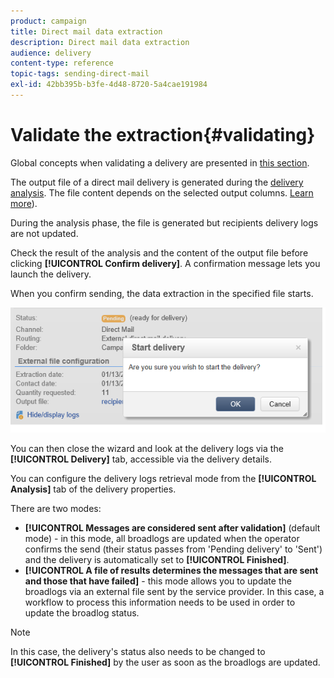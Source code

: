 ```yaml
---
product: campaign
title: Direct mail data extraction
description: Direct mail data extraction
audience: delivery
content-type: reference
topic-tags: sending-direct-mail
exl-id: 42bb395b-b3fe-4d48-8720-5a4cae191984
---
```

# Validate the extraction{#validating}

Global concepts when validating a delivery are presented in [this section](steps-validating-the-delivery.md).

The output file of a direct mail delivery is generated during the [delivery analysis](../steps-validating-the-delivery.md#analyzing-the-delivery). The file content depends on the selected output columns. [Learn more](defining-the-direct-mail-content.md#extraction-file)).

During the analysis phase, the file is generated but recipients delivery logs are not updated.

Check the result of the analysis and the content of the output file before clicking **[!UICONTROL Confirm delivery]**. A confirmation message lets you launch the delivery.

When you confirm sending, the data extraction in the specified file starts.

![](../assets/s_ncs_user_postal_del_send_confirm_postal.png)

You can then close the wizard and look at the delivery logs via the **[!UICONTROL Delivery]** tab, accessible via the delivery details.

You can configure the delivery logs retrieval mode from the **[!UICONTROL Analysis]** tab of the delivery properties.

There are two modes:

* **[!UICONTROL Messages are considered sent after validation]** (default mode) - in this mode, all broadlogs are updated when the operator confirms the send (their status passes from 'Pending delivery' to 'Sent') and the delivery is automatically set to **[!UICONTROL Finished]**.
* **[!UICONTROL A file of results determines the messages that are sent and those that have failed]** - this mode allows you to update the broadlogs via an external file sent by the service provider. In this case, a workflow to process this information needs to be used in order to update the broadlog status.

>[!NOTE]
>
>In this case, the delivery's status also needs to be changed to **[!UICONTROL Finished]** by the user as soon as the broadlogs are updated.
